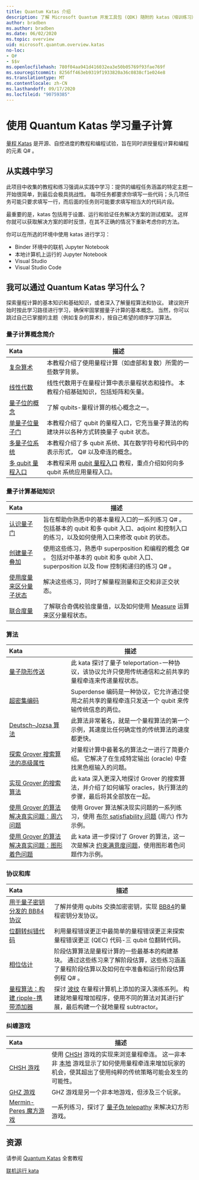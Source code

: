 ```yaml
---
title: Quantum Katas 介绍
description: 了解 Microsoft Quantum 开发工具包 (QDK) 随附的 katas（培训练习）
author: bradben
ms.author: bradben
ms.date: 06/02/2020
ms.topic: overview
uid: microsoft.quantum.overview.katas
no-loc:
- Q#
- $$v
ms.openlocfilehash: 780f04aa941d416032ea3e50b05769f93fae769f
ms.sourcegitcommit: 8256ff463eb9319f1933820a36c0838cf1e024e8
ms.translationtype: MT
ms.contentlocale: zh-CN
ms.lasthandoff: 09/17/2020
ms.locfileid: "90759385"
---
```

# <a name="learn-quantum-computing-with-the-quantum-katas"></a>使用 Quantum Katas 学习量子计算

[量程 Katas](https://github.com/Microsoft/QuantumKatas/) 是开源、自控进度的教程和编程试验，旨在同时讲授量程计算和编程的元素 Q# 。

## <a name="learning-by-doing"></a>从实践中学习

此项目中收集的教程和练习强调从实践中学习：提供的编程任务涵盖的特定主题一开始很简单，到最后会极具挑战性。 每项任务都要求你填写一些代码；头几项任务可能只要求填写一行，而后面的任务则可能要求填写相当大的代码片段。

最重要的是，katas 包括用于设置、运行和验证任务解决方案的测试框架。 这样你就可以获取解决方案的即时反馈，在其不正确的情况下重新考虑你的方法。

你可以在所选的环境中使用 katas 进行学习：

* Binder 环境中的联机 Jupyter Notebook
* 本地计算机上运行的 Jupyter Notebook
* Visual Studio
* Visual Studio Code

## <a name="what-can-i-learn-with-the-quantum-katas"></a>我可以通过 Quantum Katas 学习什么？

探索量程计算的基本知识和基础知识，或者深入了解量程算法和协议。 建议刚开始时按此学习路径进行学习，确保牢固掌握量子计算的基本概念。 当然，你可以跳过自己已掌握的主题（例如复杂的算术），按自己希望的顺序学习算法。

### <a name="introduction-to-quantum-computing-concepts"></a>量子计算概念简介

| Kata | 描述 |
|:-----|-------------|
|[复杂算术](https://github.com/microsoft/QuantumKatas/tree/main/tutorials/ComplexArithmetic)|本教程介绍了使用量程计算（如虚部和复数）所需的一些数学背景。|
|[线性代数](https://github.com/microsoft/QuantumKatas/tree/main/tutorials/LinearAlgebra)|线性代数用于在量程计算中表示量程状态和操作。 本教程介绍基础知识，包括矩阵和矢量。|
|[量子位的概念](https://github.com/microsoft/QuantumKatas/tree/main/tutorials/Qubit)|了解 qubits-量程计算的核心概念之一。 |
|[单量子位量子门](https://github.com/microsoft/QuantumKatas/tree/main/tutorials/SingleQubitGates)|本教程介绍了 qubit 的量程入口，它充当量子算法的构建块并以各种方式转换量子 qubit 状态。|
|[多量子位系统](https://github.com/microsoft/QuantumKatas/tree/main/tutorials/MultiQubitSystems)|本教程介绍了多 qubit 系统、其在数学符号和代码中的表示形式， Q# 以及牵连的概念。|
|[多 qubit 量程入口](https://github.com/microsoft/QuantumKatas/tree/main/tutorials/MultiQubitGates)|本教程采用 [qubit 量程入口](https://github.com/microsoft/QuantumKatas/tree/main/tutorials/SingleQubitGates) 教程，重点介绍如何向多 qubit 系统应用量程入口。|

### <a name="quantum-computing-fundamentals"></a>量子计算基础知识

| Kata | 描述 |
|:-----|-------------|
|[认识量子门](https://github.com/microsoft/QuantumKatas/tree/main/BasicGates)|旨在帮助你熟悉中的基本量程入口的一系列练习 Q# 。 包括基本的 qubit 和多 qubit 入口、adjoint 和控制入口的练习，以及如何使用入口来修改 qubit 的状态。|
|[创建量子叠加](https://github.com/microsoft/QuantumKatas/tree/main/Superposition)|使用这些练习，熟悉中 superposition 和编程的概念 Q# 。 包括对中基本的 qubit 和多 qubit 入口、superposition 以及 flow 控制和递归的练习 Q# 。|
|[使用度量来区分量子状态](https://github.com/microsoft/QuantumKatas/tree/main/Measurements)|解决这些练习，同时了解量程测量和正交和非正交状态。 |
|[联合度量](https://github.com/microsoft/QuantumKatas/tree/main/JointMeasurements)|了解联合奇偶校验度量值，以及如何使用 [Measure](xref:microsoft.quantum.intrinsic.measure) 运算来区分量程状态。|

### <a name="algorithms"></a>算法

| Kata | 描述 |
|:-----|-------------|
|[量子隐形传送](https://github.com/microsoft/QuantumKatas/tree/main/Teleportation)|此 kata 探讨了量子 teleportation-一种协议，该协议允许只使用传统通信和之前共享的量程牵连来传递量程状态。|
|[超密集编码](https://github.com/microsoft/QuantumKatas/tree/main/SuperdenseCoding)|Superdense 编码是一种协议，它允许通过使用之前共享的量程牵连只发送一个 qubit 来传输传统信息的两位。  |
|[Deutsch–Jozsa 算法](https://github.com/microsoft/QuantumKatas/tree/main/tutorials/ExploringDeutschJozsaAlgorithm)|此算法非常著名，就是一个量程算法的第一个示例，其速度比任何确定性的传统算法的速度都更快。|
|[探索 Grover 搜索算法的高级属性](https://github.com/microsoft/QuantumKatas/tree/main/tutorials/ExploringGroversAlgorithm)|对量程计算中最著名的算法之一进行了简要介绍。 它解决了在生成特定输出 (oracle) 中查找黑色框输入的问题。 |
|[实现 Grover 的搜索算法](https://github.com/microsoft/QuantumKatas/tree/main/GroversAlgorithm)|此 kata 深入更深入地探讨 Grover 的搜索算法，并介绍了如何编写 oracles，执行算法的步骤，最后将其全部放在一起。|
|[使用 Grover 的算法解决真实问题：周六问题](https://github.com/microsoft/QuantumKatas/tree/main/SolveSATWithGrover)|使用 Grover 算法解决现实问题的一系列练习，使用 [布尔 satisfiability 问题](https://en.wikipedia.org/wiki/Boolean_satisfiability_problem) (周六) 作为示例。  |
|[使用 Grover 的算法解决真实问题：图形着色问题](https://github.com/microsoft/QuantumKatas/tree/main/GraphColoring)| 此 kata 进一步探讨了 Grover 的算法，这一次是解决 [约束满意度问题](https://en.wikipedia.org/wiki/Constraint_satisfaction_problem)，使用图形着色问题作为示例。 |

### <a name="protocols-and-libraries"></a>协议和库

| Kata | 描述 |
|:-----|-------------|
|[用于量子密钥分发的 BB84 协议](https://github.com/microsoft/QuantumKatas/tree/main/KeyDistribution_BB84)|了解并使用 qubits 交换加密密钥，实现 [BB84](https://en.wikipedia.org/wiki/BB84)的量程密钥分发协议。 |
|[位翻转纠错代码](https://github.com/microsoft/QuantumKatas/tree/main/QEC_BitFlipCode)|利用量程错误更正中最简单的量程错误更正来探索量程错误更正 (QEC) 代码-三 qubit 位翻转代码。|
|[相位估计](https://github.com/microsoft/QuantumKatas/blob/main/PhaseEstimation)|阶段估算算法是量程计算的一些最基本的构建基块。 通过这些练习来了解阶段估算，这些练习涵盖了量程阶段估算以及如何在中准备和运行阶段估算例程 Q# 。|
|[量程算法：构建 ripple-携带添加器](https://github.com/microsoft/QuantumKatas/blob/main/RippleCarryAdder)|探讨 [波纹](https://en.wikipedia.org/wiki/Adder_(electronics)#Ripple-carry_adder) 在量程计算机上添加的深入演练系列。 构建就地量程增加程序，使用不同的算法对其进行扩展，最后构建一个就地量程 subtractor。   |

### <a name="entanglement-games"></a>纠缠游戏

| Kata | 描述 |
|:-----|-------------|
|[CHSH 游戏](https://github.com/microsoft/QuantumKatas/tree/main/CHSHGame)|使用 [CHSH](https://en.wikipedia.org/wiki/CHSH_inequality) 游戏的实现来浏览量程牵连。 这一非本非 [本地](https://en.wikipedia.org/wiki/Quantum_refereed_game) 游戏显示了如何使用量程牵连来增加玩家的机会，使其超出了使用纯粹的传统策略可能会发生的可能性。|
|[GHZ 游戏](https://github.com/microsoft/QuantumKatas/tree/main/GHZGame)|GHZ 游戏是另一个非本地游戏，但涉及三个玩家。|
|[Mermin-Peres 魔方游戏](https://github.com/microsoft/QuantumKatas/tree/main/MagicSquareGame)|一系列练习，探讨了 [量子伪 telepathy](https://en.wikipedia.org/wiki/Quantum_pseudo-telepathy#The_Mermin%E2%80%93Peres_magic_square_game) 来解决幻方形游戏。  |

## <a name="resources"></a>资源

请参阅 [Quantum Katas](https://github.com/microsoft/QuantumKatas) 全套教程

[联机运行 kata](https://aka.ms/try-quantum-katas)
